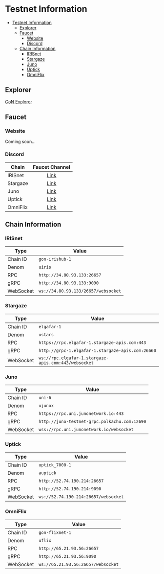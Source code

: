 # Testnet Information

- [Testnet Information](#testnet-information)
  - [Explorer](#explorer)
  - [Faucet](#faucet)
    - [Website](#website)
    - [Discord](#discord)
  - [Chain Information](#chain-information)
    - [IRISnet](#irisnet)
    - [Stargaze](#stargaze)
    - [Juno](#juno)
    - [Uptick](#uptick)
    - [OmniFlix](#omniflix)

## Explorer

[GoN Explorer](https://gon.ping.pub/)

## Faucet

### Website

Coming soon...

### Discord

| Chain    | Faucet Channel                                                                                          |
| -------- | ------------------------------------------------------------------------------------------------------- |
| IRISnet  | <div align="center"> [Link](https://discord.com/channels/806356514973548614/1075349392095203380) </div> |
| Stargaze | <div align="center"> [Link](https://discord.com/channels/755548171941445642/940653213022031912) </div>  |
| Juno     | <div align="center"> [Link](https://discord.com/channels/816256689078403103/842073995059003422) </div>  |
| Uptick   | <div align="center"> [Link]() </div>                                                                    |
| OmniFlix | <div align="center"> [Link](https://discord.com/channels/749707815106642022/1077229467249942530) </div> |

## Chain Information

### IRISnet

| Type      | Value                               |
| --------- | ----------------------------------- |
| Chain ID  | `gon-irishub-1`                     |
| Denom     | `uiris`                             |
| RPC       | `http://34.80.93.133:26657`         |
| gRPC      | `http://34.80.93.133:9090`          |
| WebSocket | `ws://34.80.93.133/26657/websocket` |

### Stargaze

| Type      | Value                                                |
| --------- | ---------------------------------------------------- |
| Chain ID  | `elgafar-1`                                          |
| Denom     | `ustars`                                             |
| RPC       | `https://rpc.elgafar-1.stargaze-apis.com:443`        |
| gRPC      | `http://grpc-1.elgafar-1.stargaze-apis.com:26660`    |
| WebSocket | `ws://rpc.elgafar-1.stargaze-apis.com:443/websocket` |

### Juno

| Type      | Value                                         |
| --------- | --------------------------------------------- |
| Chain ID  | `uni-6`                                       |
| Denom     | `ujunox`                                      |
| RPC       | `https://rpc.uni.junonetwork.io:443`          |
| gRPC      | `http://juno-testnet-grpc.polkachu.com:12690` |
| WebSocket | `wss://rpc.uni.junonetwork.io/websocket`      |

### Uptick

| Type      | Value                                |
| --------- | ------------------------------------ |
| Chain ID  | `uptick_7000-1`                      |
| Denom     | `auptick`                            |
| RPC       | `http://52.74.190.214:26657`         |
| gRPC      | `http://52.74.190.214:9090`          |
| WebSocket | `ws://52.74.190.214:26657/websocket` |

### OmniFlix

| Type      | Value                              |
| --------- | ---------------------------------- |
| Chain ID  | `gon-flixnet-1`                    |
| Denom     | `uflix`                            |
| RPC       | `http://65.21.93.56:26657`         |
| gRPC      | `http://65.21.93.56:9090`          |
| WebSocket | `ws://65.21.93.56:26657/websocket` |
